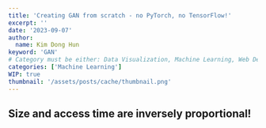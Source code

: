 ```yaml
---
title: 'Creating GAN from scratch - no PyTorch, no TensorFlow!'
excerpt: ''
date: '2023-09-07'
author:
  name: Kim Dong Hun
keyword: 'GAN'
# Category must be either: Data Visualization, Machine Learning, Web Development, Product Design, Computer Graphics, Other
categories: ['Machine Learning']
WIP: true
thumbnail: '/assets/posts/cache/thumbnail.png'
---
```


## Size and access time are inversely proportional!
